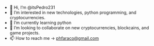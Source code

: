 - 👋 Hi, I’m @itsPedro231
- 👀 I’m interested in new technologies, python programming, and cryptocurrencies.
- 🌱 I’m currently learning python
- 💞️ I’m looking to collaborate on new cryptocurrencies, blockcains, and game projects.
- 📫 How to reach me -> phfaraco@gmail.com

<!---
itsPedro231/itsPedro231 is a ✨ special ✨ repository because its `README.md` (this file) appears on your GitHub profile.
You can click the Preview link to take a look at your changes.
--->
